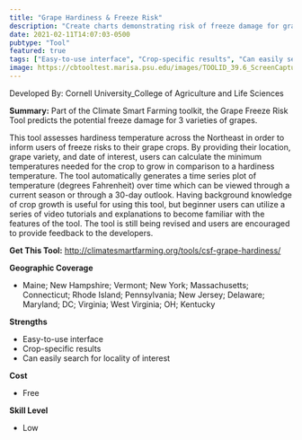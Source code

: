 ```yaml
---
title: "Grape Hardiness & Freeze Risk"
description: "Create charts demonstrating risk of freeze damage for grape variety growth"
date: 2021-02-11T14:07:03-0500
pubtype: "Tool"
featured: true
tags: ["Easy-to-use interface", "Crop-specific results", "Can easily search for locality of interest"]
image: https://cbtooltest.marisa.psu.edu/images/TOOLID_39.6_ScreenCapture-1.png
---
```

Developed By: Cornell University_College of Agriculture and Life Sciences

**Summary:** Part of the Climate Smart Farming toolkit, the Grape Freeze Risk Tool predicts the potential freeze damage for 3 varieties of grapes. 

This tool assesses hardiness temperature across the Northeast in order to inform users of freeze risks to their grape crops. By providing their location, grape variety, and date of interest, users can calculate the minimum temperatures needed for the crop to grow  in comparison to a hardiness temperature. The tool automatically generates a time series plot of temperature (degrees Fahrenheit) over time which can be viewed through a current season or through a 30-day outlook. Having background knowledge of crop growth is useful for using this tool, but beginner users can utilize a series of video tutorials and explanations to become familiar with the features of the tool. The tool is still being revised and users are encouraged to provide feedback to the developers.

__**Get This Tool:**__ http://climatesmartfarming.org/tools/csf-grape-hardiness/

__**Geographic Coverage**__
- Maine; New Hampshire; Vermont; New York; Massachusetts; Connecticut; Rhode Island; Pennsylvania; New Jersey; Delaware; Maryland; DC; Virginia; West Virginia; OH; Kentucky

__**Strengths**__
-  Easy-to-use interface
-  Crop-specific results
-  Can easily search for locality of interest

__**Cost**__
- Free

__**Skill Level**__
- Low
